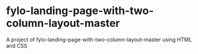 # fylo-landing-page-with-two-column-layout-master
A project of fylo-landing-page-with-two-column-layout-master using HTML and CSS
